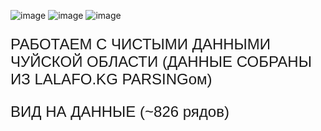 
![image](https://github.com/matherist/DataAnalyzeProject/assets/128795754/519ab98b-1c59-4d50-a028-990b12d5db4e)
![image](https://github.com/matherist/DataAnalyzeProject/assets/128795754/aaca494d-cb9b-4444-892d-ade9225ad00a)
![image](https://github.com/matherist/DataAnalyzeProject/assets/128795754/79e8d82a-7e66-4ffe-995b-6e0563a353e8)

<p style="font-family: 'Arial', sans-serif; font-size: 24px;">
    РАБОТАЕМ С ЧИСТЫМИ ДАННЫМИ ЧУЙСКОЙ ОБЛАСТИ (ДАННЫЕ СОБРАНЫ ИЗ LALAFO.KG PARSINGом)
</p>
<p style="font-family: 'Arial', sans-serif; font-size: 24px;">
   ВИД НА ДАННЫЕ (~826 рядов)
</p>

